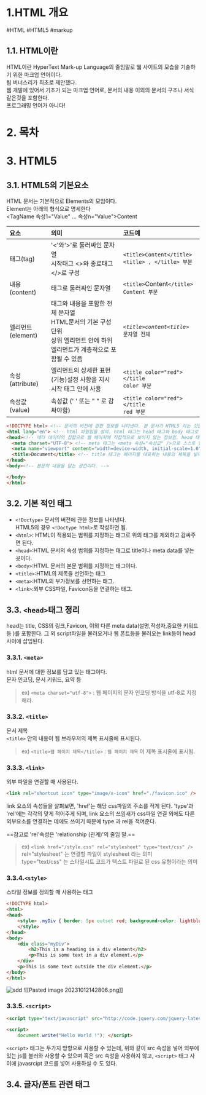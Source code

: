 # 1.HTML 개요
#HTML #HTML5 #markup
## 1.1. HTML이란
HTML이란 HyperText Mark-up Language의 줄임말로 웹 사이트의 모습을 기술하기 위한 마크업 언어이다.   
팀 버너스리가 최초로 제안했다.   
웹 개발에 있어서 기초가 되는 마크업 언어로,  문서의 내용 이외의 문서의 구조나 서식 같은것을 포함한다.   
프로그래밍 언어가 아니다!   

# 2. 목차

# 3. HTML5

## 3.1. HTML5의 기본요소
HTML 문서는 기본적으로 Elements의 모임이다.   
Element는 아래의 형식으로 명세한다<br>
<TagName 속성1="Value" … 속성n="Value">Content</TagName>

요소 | 의미 | 코드예 
:--- | :--- | :--- 
태그(tag) |'<'와'>'로 둘러싸인 문자열<br>시작태그 <>와 종료태그</>로 구성 | `<title>Content</title>` <br> `<title> , </title> 부분`
내용(content) | 태그로 둘러싸인 문자열 |  `<title>`Content`</title>` <br> `Content 부분`
엘리먼트(element) | 태그와 내용을 포함한 전체 문자열 <br> HTML문서의 기본 구성 단위 <br> 상위 엘리먼트 안에 하위 엘리먼트가 계층적으로 포함될 수 있음 | *`<title>content<title>`*<br> `문자열 전체`
속성(attribute) | 엘리먼트의 상세한 표현(기능)설정 사항을 지시 <br> 시작 태그 안에 사용 | `<title color="red"></title` <br> `color 부분`
속성값(value) | 속성값 (' ' 또는 " " 로 감싸야함) | `<title color="red"></title` <br> `red 부분`

``` HTML
<!DOCTYPE html> <!-- 문서의 버전에 관한 정보를 나타낸다. 본 문서가 HTML5 라는 것을 명시함. -->
<html lang="en"> <!-- html 파일임을 정의. html 태그는 head 태그와 body 태그로 이루어짐. -->
<head><!-- 메타 데이터의 집합으로 웹 페이지에 직접적으로 보이지 않는 정보임. head 태그는 title, meta, link, style, script 태그로 구성됨. -->
  <meta charset="UTF-8"> <!-- meta 태그는 <meta 속성="속성값" />으로 스스토 닫는 태그이기 때문에 이렇게 나타낸다. 보기에 charset="utf-8"는 글자 깨짐에 대해 다른 언어에서도 볼수 있도록 표기한 것이다. -->
  <meta name="viewport" content="width=device-width, initial-scale=1.0">
  <title>Document</title> <!-- title 태그는 페이지를 대표하는 내용의 제목을 넣어야 함. -->
</head>
<body><!-- 본문의 내용을 담는 공간이다. -->

</body>
</html>
```

## 3.2. 기본 적인 태그
- `<!Doctype>` 문서의 버전에 관한 정보를 나타낸다.<br> HTML5의 경우 `<!Doctype html>`로 작성하면 됨.
- `<html>`: HTML이 적용되는 범위를 지정하는 태그로 위의 태그를 제외하고 감싸주면 된다.
- `<head>`:HTML 문서의 속성 범위를 지정하는 태그로 title이나 meta data를 넣는 곳이다.
- `<body>`:HTML 문서의 본문 범위를 지정하는 태그이다. 
- `<title>`:HTML의 제목을 선언하는 태그
- `<meta>`:HTML의 부가정보를 선언하는 태그.
- `<link>`:외부 CSS파일, Favicon등을 연결하는 태그.


## 3.3. `<head>`태그 정리
head는 title, CSS의 링크,Favicon, 이외  다른 meta data(설명,작성자,중요한 키워드 등 )를 포함한다. 그 외 script파일을 불러오거나 웹 폰트등을 불러오는 link등이 head 사이에 삽입된다.   
### 3.3.1. `<meta>`
html 문서에 대한 정보를 담고 있는 태그이다.   
문자 인코딩, 문서 키워드, 요약 등
> ex)
> `<meta charset="utf-8">`
> : 웹 페이지의 문자 인코딩 방식을 utf-8로 지정해라.

### 3.3.2. `<title>`
문서 제목   
`<title>` 안의 내용이 웹 브라우저의 제목 표시줄에 표시된다.   
> ex)
> `<title>웹 페이지 제목</title>`
> : `웹 페이지 제목` 이 제목 표시줄에 표시됨.

### 3.3.3. `<link>`
외부 파일을 연결할 때 사용된다.   
```HTML
<link rel="shortcut icon" type="image/x-icon" href="./favicon.ico" />
```
link 요소의 속성들을 살펴보면, 'href'는 해당 css파일의 주소를 적게 된다. 'type'과 'rel'에는 각각의 맞게 적어주게 되며, link 요소의 쓰임새가 css파일 연결 외에도 다른 외부요소를 연결하는 데에도 쓰이기 때문에 type 과 rel을 적어준다.   

==참고로 'rel'속성은 'relationship (관계)'의 줄임 말.==

> ex)
> `<link href="/style.css" rel="stylesheet" type="text/css" />`
> rel="stylesheet" 는 연결할 파일이 stylesheet 라는 의미   
> type="text/css" 는 스타일시트 코드가 텍스트 파일로 된 css 유형이라는 의미

### 3.3.4.`<style>`
스타일 정보를 정의할 때 사용하는 태그

```HTML
<!DOCTYPE html> 
<html> 
<head> 
	<style> .myDiv { border: 5px outset red; background-color: lightblue; text-align: center; } 
	</style> 
</head> 
<body> 
	<div class="myDiv"> 
		<h2>This is a heading in a div element</h2> 
		<p>This is some text in a div element.</p> 
	</div> 
	<p>This is some text outside the div element.</p> 
</body> 
</html>
```

![sdd](https://blog.kakaocdn.net/dn/ocbSS/btrZzLbxckw/wLliNh3PsZtuCCc9iMknOK/img.png)
![[Pasted image 20231012142806.png]]

### 3.3.5. `<script>`
```HTML
<script type="text/javascript" src="http://code.jquery.com/jquery-latest.min.js"></script>
```

```HTML
<script> 
	document.write("Hello World !"); </script>
```

`<script>` 태그는 두가지 방향으로 사용할 수 있는데, 위와 같이 src 속성을 넣어 외부에 있는 js를 불러와 사용할 수 있으며 혹은 src 속성을 사용하지 않고, `<script>` 태그 사이에 javasrcipt 코드를 넣어 사용하실 수 도 있다.

## 3.4. 글자/폰트 관련 태그
